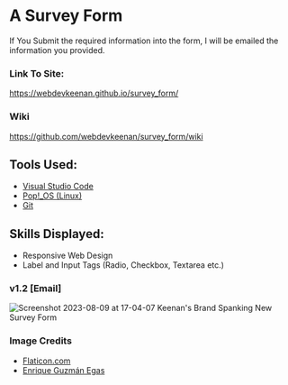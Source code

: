 # A Survey Form 
If You Submit the required information into the form, I will be emailed the information you provided.  

### Link To Site:
https://webdevkeenan.github.io/survey_form/

### Wiki
https://github.com/webdevkeenan/survey_form/wiki

## Tools Used: 
+ [Visual Studio Code](https://code.visualstudio.com/)
+ [Pop!_OS (Linux)](https://pop.system76.com/)
+ [Git](https://git-scm.com/)

## Skills Displayed: 

+ Responsive Web Design
+ Label and Input Tags (Radio, Checkbox, Textarea etc.)

### v1.2 [Email]

![Screenshot 2023-08-09 at 17-04-07 Keenan's Brand Spanking New Survey Form](https://github.com/webdevkeenan/survey_form/assets/42125735/0959919a-fa30-4576-a003-3c75fa27903a)


### Image Credits
+ [Flaticon.com](https://www.flaticon.com/free-icons/joystick)
+ [Enrique Guzmán Egas](https://unsplash.com/photos/gSstgCAgd3U)
